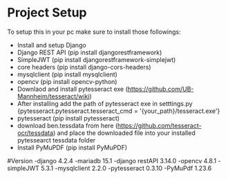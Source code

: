 # Project Setup

To setup this in your pc make sure to install those followings:

- Install and setup Django
- Django REST API (pip install djangorestframework)
- SimpleJWT (pip install djangorestframework-simplejwt)
- core headers (pip install django-cors-headers)
- mysqlclient (pip install mysqlclient)
- opencv (pip install opencv-python)
- Downlaod and install pytesseract exe (https://github.com/UB-Mannheim/tesseract/wiki)
- After installing add the path of pytesseract exe in setttings.py
  {pytesseract.pytesseract.tesseract_cmd = '{your_path}/tesseract.exe'}
- pytesseract (pip install pytesseract)
- download ben.tessdata from here (https://github.com/tesseract-ocr/tessdata) and place the downloaded file into your installed pytessearct tessdata folder
- Install PyMuPDF (pip install PyMuPDF)


#Version
-django 4.2.4
-mariadb 15.1
-django restAPI 3.14.0
-opencv 4.8.1
-simpleJWT 5.3.1
-mysqlclient 2.2.0
-pytesseract 0.3.10
-PyMuPdf 1.23.6
